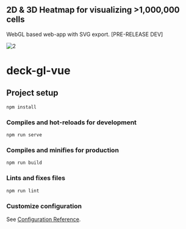 ## 2D & 3D Heatmap for visualizing >1,000,000 cells
WebGL based web-app with SVG export.
[PRE-RELEASE DEV]

![2](https://user-images.githubusercontent.com/26855197/98729845-c790f100-239b-11eb-8093-ac387629b8b3.gif)

# deck-gl-vue

## Project setup
```
npm install
```

### Compiles and hot-reloads for development
```
npm run serve
```

### Compiles and minifies for production
```
npm run build
```

### Lints and fixes files
```
npm run lint
```

### Customize configuration
See [Configuration Reference](https://cli.vuejs.org/config/).
